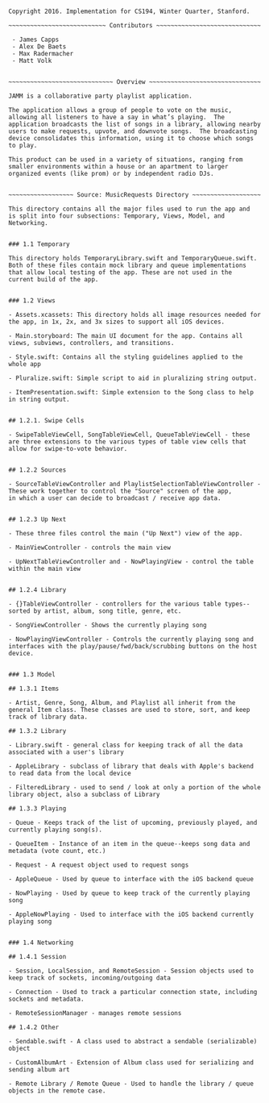 ~~~~~~~~~~~~~~~~~~~~~~~~~~~~~~~~ JAMM ~~~~~~~~~~~~~~~~~~~~~~~~~~~~~~~~

Copyright 2016. Implementation for CS194, Winter Quarter, Stanford.

~~~~~~~~~~~~~~~~~~~~~~~~~~~ Contributors ~~~~~~~~~~~~~~~~~~~~~~~~~~~~~

 - James Capps
 - Alex De Baets
 - Max Radermacher
 - Matt Volk


~~~~~~~~~~~~~~~~~~~~~~~~~~~~~ Overview ~~~~~~~~~~~~~~~~~~~~~~~~~~~~~~~

JAMM is a collaborative party playlist application. 

The application allows a group of people to vote on the music, 
allowing all listeners to have a say in what’s playing.  The 
application broadcasts the list of songs in a library, allowing nearby
users to make requests, upvote, and downvote songs.  The broadcasting 
device consolidates this information, using it to choose which songs 
to play.

This product can be used in a variety of situations, ranging from 
smaller environments within a house or an apartment to larger 
organized events (like prom) or by independent radio DJs.


~~~~~~~~~~~~~~~~~~ Source: MusicRequests Directory ~~~~~~~~~~~~~~~~~~~

This directory contains all the major files used to run the app and
is split into four subsections: Temporary, Views, Model, and 
Networking.


### 1.1 Temporary

This directory holds TemporaryLibrary.swift and TemporaryQueue.swift.
Both of these files contain mock library and queue implementations
that allow local testing of the app. These are not used in the 
current build of the app.


### 1.2 Views

- Assets.xcassets: This directory holds all image resources needed for
the app, in 1x, 2x, and 3x sizes to support all iOS devices.

- Main.storyboard: The main UI document for the app. Contains all 
views, subviews, controllers, and transitions.

- Style.swift: Contains all the styling guidelines applied to the 
whole app

- Pluralize.swift: Simple script to aid in pluralizing string output.

- ItemPresentation.swift: Simple extension to the Song class to help
in string output.


## 1.2.1. Swipe Cells

- SwipeTableViewCell, SongTableViewCell, QueueTableViewCell - these
are three extensions to the various types of table view cells that
allow for swipe-to-vote behavior.


## 1.2.2 Sources

- SourceTableViewController and PlaylistSelectionTableViewController -
These work together to control the "Source" screen of the app,
in which a user can decide to broadcast / receive app data.


## 1.2.3 Up Next

- These three files control the main ("Up Next") view of the app.

- MainViewController - controls the main view

- UpNextTableViewController and - NowPlayingView - control the table 
within the main view 


## 1.2.4 Library

- {}TableViewController - controllers for the various table types--
sorted by artist, album, song title, genre, etc.

- SongViewController - Shows the currently playing song

- NowPlayingViewController - Controls the currently playing song and
interfaces with the play/pause/fwd/back/scrubbing buttons on the host
device.


### 1.3 Model

## 1.3.1 Items

- Artist, Genre, Song, Album, and Playlist all inherit from the 
general Item class. These classes are used to store, sort, and keep
track of library data.

## 1.3.2 Library 

- Library.swift - general class for keeping track of all the data 
associated with a user's library

- AppleLibrary - subclass of library that deals with Apple's backend
to read data from the local device

- FilteredLibrary - used to send / look at only a portion of the whole
library object, also a subclass of Library

## 1.3.3 Playing

- Queue - Keeps track of the list of upcoming, previously played, and
currently playing song(s). 

- QueueItem - Instance of an item in the queue--keeps song data and
metadata (vote count, etc.)

- Request - A request object used to request songs

- AppleQueue - Used by queue to interface with the iOS backend queue

- NowPlaying - Used by queue to keep track of the currently playing 
song

- AppleNowPlaying - Used to interface with the iOS backend currently
playing song


### 1.4 Networking

## 1.4.1 Session

- Session, LocalSession, and RemoteSession - Session objects used to 
keep track of sockets, incoming/outgoing data

- Connection - Used to track a particular connection state, including
sockets and metadata.

- RemoteSessionManager - manages remote sessions

## 1.4.2 Other

- Sendable.swift - A class used to abstract a sendable (serializable) 
object

- CustomAlbumArt - Extension of Album class used for serializing and
sending album art

- Remote Library / Remote Queue - Used to handle the library / queue
objects in the remote case.







